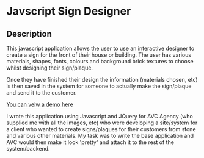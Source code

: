 # Javscript Sign Designer

## Description

This javascript application allows the user to use an interactive designer to create a sign for the front of their house or building. The user has various materials, shapes, fonts, colours and background brick textures to choose whilst designing their sign/plaque.

Once they have finished their design the information (materials chosen, etc) is then saved in the system for someone to actually make the sign/plaque and send it to the customer.

[You can veiw a demo here](http://iansbrooks.com/sign-designer)

I wrote this application using Javascript and JQuery for AVC Agency (who supplied me with all the images, etc) who were developing a site/system for a client who wanted to create signs/plaques for their customers from stone and various other materials. My task was to write the base application and AVC would then make it look 'pretty' and attach it to the rest of the system/backend.


